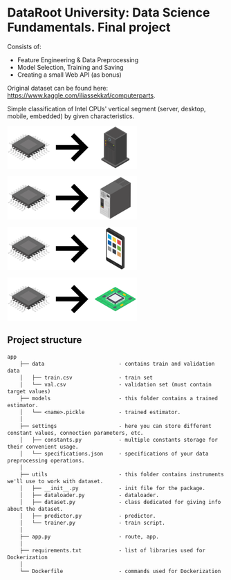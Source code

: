 # DataRoot University: Data Science Fundamentals. Final project

Consists of:
* Feature Engineering & Data Preprocessing
* Model Selection, Training and Saving
* Creating a small Web API (as bonus)

Original dataset can be found here: https://www.kaggle.com/iliassekkaf/computerparts.

Simple classification of Intel CPUs' vertical segment (server, desktop, mobile, embedded) by given characteristics.

<img src="readme/cpu.svg" height="100"><img src="readme/arrow.svg" height="100"><img src="readme/server.svg" height="100">

<img src="readme/cpu.svg" height="100"><img src="readme/arrow.svg" height="100"><img src="readme/desktop.svg" height="100">

<img src="readme/cpu.svg" height="100"><img src="readme/arrow.svg" height="100"><img src="readme/mobile.svg" height="100">

<img src="readme/cpu.svg" height="100"><img src="readme/arrow.svg" height="100"><img src="readme/embedded.svg" height="100">

## Project structure

```
app
    ├── data                        - contains train and validation data
    │   ├── train.csv               - train set 
    │   └── val.csv                 - validation set (must contain target values)
    ├── models                      - this folder contains a trained estimator.
    │   └── <name>.pickle           - trained estimator. 
    │
    ├── settings                    - here you can store different constant values, connection parameters, etc.
    │   ├── constants.py            - multiple constants storage for their convenient usage.
    │   └── specifications.json     - specifications of your data preprocessing operations.   
    │   
    ├── utils                       - this folder contains instruments we'll use to work with dataset.
    │   ├── __init__.py             - init file for the package. 
    │   ├── dataloader.py           - dataloader. 
    │   ├── dataset.py              - class dedicated for giving info about the dataset.
    │   ├── predictor.py            - predictor.
    │   └── trainer.py              - train script.
    │ 
    ├── app.py                      - route, app.
    │
    ├── requirements.txt			- list of libraries used for Dockerization 
    │
    └── Dockerfile					- commands used for Dockerization
```
